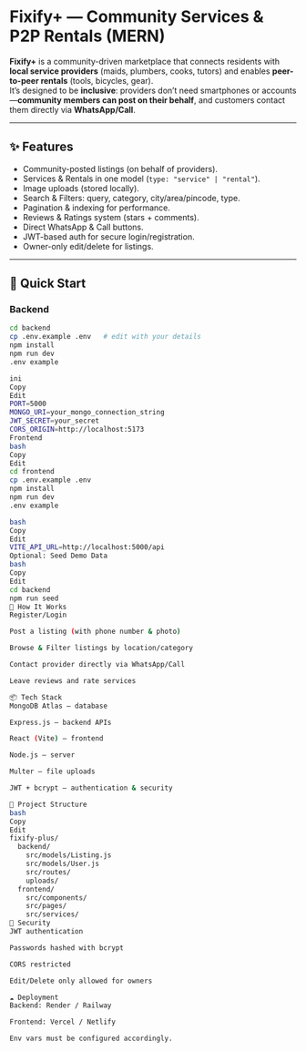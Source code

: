 # Fixify+ — Community Services & P2P Rentals (MERN)

**Fixify+** is a community-driven marketplace that connects residents with **local service providers** (maids, plumbers, cooks, tutors) and enables **peer-to-peer rentals** (tools, bicycles, gear).  
It’s designed to be **inclusive**: providers don’t need smartphones or accounts—**community members can post on their behalf**, and customers contact them directly via **WhatsApp/Call**.

---

## ✨ Features
- Community-posted listings (on behalf of providers).
- Services & Rentals in one model (`type: "service" | "rental"`).
- Image uploads (stored locally).
- Search & Filters: query, category, city/area/pincode, type.
- Pagination & indexing for performance.
- Reviews & Ratings system (stars + comments).
- Direct WhatsApp & Call buttons.
- JWT-based auth for secure login/registration.
- Owner-only edit/delete for listings.

---

## 🚀 Quick Start

### Backend
```bash
cd backend
cp .env.example .env   # edit with your details
npm install
npm run dev
.env example

ini
Copy
Edit
PORT=5000
MONGO_URI=your_mongo_connection_string
JWT_SECRET=your_secret
CORS_ORIGIN=http://localhost:5173
Frontend
bash
Copy
Edit
cd frontend
cp .env.example .env
npm install
npm run dev
.env example

bash
Copy
Edit
VITE_API_URL=http://localhost:5000/api
Optional: Seed Demo Data
bash
Copy
Edit
cd backend
npm run seed
🧭 How It Works
Register/Login

Post a listing (with phone number & photo)

Browse & Filter listings by location/category

Contact provider directly via WhatsApp/Call

Leave reviews and rate services

📦 Tech Stack
MongoDB Atlas — database

Express.js — backend APIs

React (Vite) — frontend

Node.js — server

Multer — file uploads

JWT + bcrypt — authentication & security

📂 Project Structure
bash
Copy
Edit
fixify-plus/
  backend/
    src/models/Listing.js
    src/models/User.js
    src/routes/
    uploads/
  frontend/
    src/components/
    src/pages/
    src/services/
🔐 Security
JWT authentication

Passwords hashed with bcrypt

CORS restricted

Edit/Delete only allowed for owners

☁️ Deployment
Backend: Render / Railway

Frontend: Vercel / Netlify

Env vars must be configured accordingly.